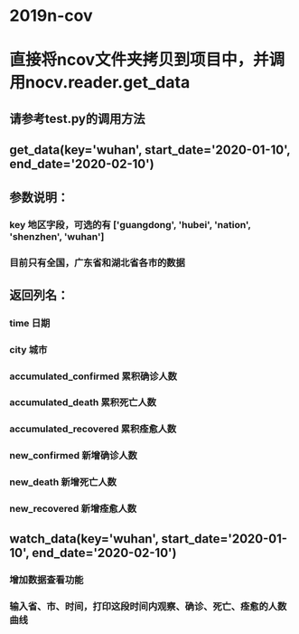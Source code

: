 # 2019n-cov
# 直接将ncov文件夹拷贝到项目中，并调用nocv.reader.get_data
## 请参考test.py的调用方法
## get_data(key='wuhan', start_date='2020-01-10', end_date='2020-02-10')
## 参数说明：
### key 地区字段，可选的有 ['guangdong', 'hubei', 'nation', 'shenzhen', 'wuhan']
### 目前只有全国，广东省和湖北省各市的数据
## 返回列名：
### time 日期
### city 城市
### accumulated_confirmed 累积确诊人数
### accumulated_death 累积死亡人数
### accumulated_recovered 累积痊愈人数
### new_confirmed 新增确诊人数
### new_death 新增死亡人数
### new_recovered 新增痊愈人数
## watch_data(key='wuhan', start_date='2020-01-10', end_date='2020-02-10')
### 增加数据查看功能
### 输入省、市、时间，打印这段时间内观察、确诊、死亡、痊愈的人数曲线